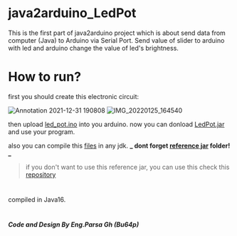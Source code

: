 # java2arduino_LedPot
This is the first part of java2arduino project which is about send data from computer (Java) to Arduino via Serial Port.
Send value of slider to arduino with led and arduino change the value of led's brightness.
# How to run?
first you should create this electronic circuit:

![Annotation 2021-12-31 190808](https://user-images.githubusercontent.com/96871830/150999116-05f5b0e3-f4af-4ce0-b6a2-016a955e55ed.png)
![IMG_20220125_164540](https://user-images.githubusercontent.com/96871830/150999271-57ccc031-d3fc-40c2-9869-1d74ae15acbd.jpg)

then upload [led_pot.ino](https://github.com/Bu64p/java2arduino_LedPot/blob/main/Arduino%20Code/led_pot.ino) into you arduino.
now you can donload [LedPot.jar](https://github.com/Bu64p/java2arduino_LedPot/blob/main/Compiled/LedPot.jar) and use your program.
 
also you can compile this [files](https://github.com/Bu64p/java2arduino_LedPot/tree/main/LedPot/src) in any jdk.
**_ dont forget [reference jar](https://github.com/Bu64p/java2arduino_LedPot/tree/main/Jar-reference) folder! _**
> if you don't want to use this reference jar, you can use this check this [repository](https://github.com/Bu64p/SerialCom)

#  
 compiled in Java16. 

    
    
    

#
<b><i>Code and Design By Eng.Parsa Gh (Bu64p)</b></i>
